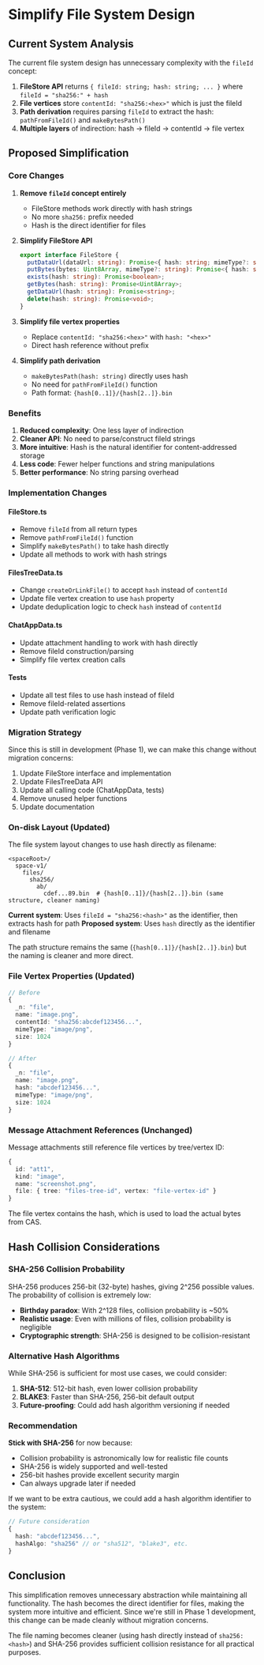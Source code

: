 # Simplify File System Design

## Current System Analysis

The current file system design has unnecessary complexity with the `fileId` concept:

1. **FileStore API** returns `{ fileId: string; hash: string; ... }` where `fileId = "sha256:" + hash`
2. **File vertices** store `contentId: "sha256:<hex>"` which is just the fileId
3. **Path derivation** requires parsing `fileId` to extract the hash: `pathFromFileId()` and `makeBytesPath()`
4. **Multiple layers** of indirection: hash → fileId → contentId → file vertex

## Proposed Simplification

### Core Changes

1. **Remove `fileId` concept entirely**
   - FileStore methods work directly with hash strings
   - No more `sha256:` prefix needed
   - Hash is the direct identifier for files

2. **Simplify FileStore API**
   ```ts
   export interface FileStore {
     putDataUrl(dataUrl: string): Promise<{ hash: string; mimeType?: string; size: number }>;
     putBytes(bytes: Uint8Array, mimeType?: string): Promise<{ hash: string; size: number }>;
     exists(hash: string): Promise<boolean>;
     getBytes(hash: string): Promise<Uint8Array>;
     getDataUrl(hash: string): Promise<string>;
     delete(hash: string): Promise<void>;
   }
   ```

3. **Simplify file vertex properties**
   - Replace `contentId: "sha256:<hex>"` with `hash: "<hex>"`
   - Direct hash reference without prefix

4. **Simplify path derivation**
   - `makeBytesPath(hash: string)` directly uses hash
   - No need for `pathFromFileId()` function
   - Path format: `{hash[0..1]}/{hash[2..]}.bin`

### Benefits

1. **Reduced complexity**: One less layer of indirection
2. **Cleaner API**: No need to parse/construct fileId strings
3. **More intuitive**: Hash is the natural identifier for content-addressed storage
4. **Less code**: Fewer helper functions and string manipulations
5. **Better performance**: No string parsing overhead

### Implementation Changes

#### FileStore.ts
- Remove `fileId` from all return types
- Remove `pathFromFileId()` function
- Simplify `makeBytesPath()` to take hash directly
- Update all methods to work with hash strings

#### FilesTreeData.ts
- Change `createOrLinkFile()` to accept `hash` instead of `contentId`
- Update file vertex creation to use `hash` property
- Update deduplication logic to check `hash` instead of `contentId`

#### ChatAppData.ts
- Update attachment handling to work with hash directly
- Remove fileId construction/parsing
- Simplify file vertex creation calls

#### Tests
- Update all test files to use hash instead of fileId
- Remove fileId-related assertions
- Update path verification logic

### Migration Strategy

Since this is still in development (Phase 1), we can make this change without migration concerns:

1. Update FileStore interface and implementation
2. Update FilesTreeData API
3. Update all calling code (ChatAppData, tests)
4. Remove unused helper functions
5. Update documentation

### On-disk Layout (Updated)

The file system layout changes to use hash directly as filename:

```
<spaceRoot>/
  space-v1/
    files/
      sha256/
        ab/
          cdef...89.bin  # {hash[0..1]}/{hash[2..]}.bin (same structure, cleaner naming)
```

**Current system**: Uses `fileId = "sha256:<hash>"` as the identifier, then extracts hash for path
**Proposed system**: Uses `hash` directly as the identifier and filename

The path structure remains the same (`{hash[0..1]}/{hash[2..]}.bin`) but the naming is cleaner and more direct.

### File Vertex Properties (Updated)

```ts
// Before
{
  _n: "file",
  name: "image.png",
  contentId: "sha256:abcdef123456...",
  mimeType: "image/png",
  size: 1024
}

// After
{
  _n: "file", 
  name: "image.png",
  hash: "abcdef123456...",
  mimeType: "image/png", 
  size: 1024
}
```

### Message Attachment References (Unchanged)

Message attachments still reference file vertices by tree/vertex ID:
```ts
{
  id: "att1",
  kind: "image",
  name: "screenshot.png",
  file: { tree: "files-tree-id", vertex: "file-vertex-id" }
}
```

The file vertex contains the hash, which is used to load the actual bytes from CAS.

## Hash Collision Considerations

### SHA-256 Collision Probability

SHA-256 produces 256-bit (32-byte) hashes, giving 2^256 possible values. The probability of collision is extremely low:

- **Birthday paradox**: With 2^128 files, collision probability is ~50%
- **Realistic usage**: Even with millions of files, collision probability is negligible
- **Cryptographic strength**: SHA-256 is designed to be collision-resistant

### Alternative Hash Algorithms

While SHA-256 is sufficient for most use cases, we could consider:

1. **SHA-512**: 512-bit hash, even lower collision probability
2. **BLAKE3**: Faster than SHA-256, 256-bit default output
3. **Future-proofing**: Could add hash algorithm versioning if needed

### Recommendation

**Stick with SHA-256** for now because:
- Collision probability is astronomically low for realistic file counts
- SHA-256 is widely supported and well-tested
- 256-bit hashes provide excellent security margin
- Can always upgrade later if needed

If we want to be extra cautious, we could add a hash algorithm identifier to the system:
```ts
// Future consideration
{
  hash: "abcdef123456...",
  hashAlgo: "sha256" // or "sha512", "blake3", etc.
}
```

## Conclusion

This simplification removes unnecessary abstraction while maintaining all functionality. The hash becomes the direct identifier for files, making the system more intuitive and efficient. Since we're still in Phase 1 development, this change can be made cleanly without migration concerns.

The file naming becomes cleaner (using hash directly instead of `sha256:<hash>`) and SHA-256 provides sufficient collision resistance for all practical purposes.
